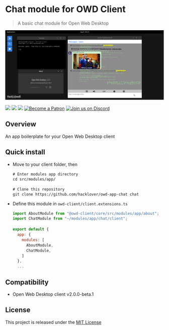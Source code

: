 # Chat module for OWD Client
> A basic chat module for Open Web Desktop

<p>
    <img src="media/demo.png" alt="OWD Chat module demo" />
</p>

<p>
    <a href="LICENSE"><img src="https://img.shields.io/badge/license-MIT-green.svg" /></a>
    <a href="https://github.com/owdproject/owd-client"><img src="https://img.shields.io/badge/owd-client-3A9CB6" /></a>
    <a href="https://github.com/topics/owd-modules"><img src="https://img.shields.io/badge/owd-modules-888" /></a>
    <a href="https://hacklover.net/patreon"><img src="https://img.shields.io/badge/become-a%20patron-orange" alt="Become a Patron" /></a>
    <a href="https://hacklover.net/discord"><img src="https://img.shields.io/badge/chat-on%20discord-7289da.svg" alt="Join us on Discord" /></a>
</p>

## Overview
An app boilerplate for your Open Web Desktop client

## Quick install
- Move to your client folder, then
  ```
  # Enter modules app directory
  cd src/modules/app/
  
  # Clone this repository
  git clone https://github.com/hacklover/owd-app-chat chat
  ```
- Define this module in `owd-client/client.extensions.ts`
  ```js
  import AboutModule from "@owd-client/core/src/modules/app/about";
  import ChatModule from "~/modules/app/chat/client";

  export default {
    app: {
      modules: [
        AboutModule,
        ChatModule,
      ]
    },
    ...
  ```

## Compatibility
- Open Web Desktop client v2.0.0-beta.1

## License
This project is released under the [MIT License](LICENSE)